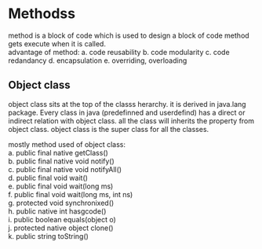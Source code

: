 # Methodss
method is a block of code which is used to design a block of code
method gets execute when it is called.  
  advantage of method:
  a. code reusability 
  b. code modularity 
  c. code redandancy 
  d. encapsulation 
  e. overriding, overloading 
  
## Object class 
object class sits at the top of the classs herarchy.
it is derived in java.lang package.
Every class in java (predefinned and userdefind)  has a direct or indirect relation with object class.
all the class will inherits the property from object class.
object class is the super class for all the classes.

mostly method used of object class:   
  a. public final native getClass()  
  b. public final native void notify()  
  c. public final native void notifyAll()  
  d. public final void wait()  
  e. public final void wait(long ms)  
  f. public final void wait(long ms, int ns)  
  g. protected void synchronixed()  
  h. public native int hasgcode()  
  i. public boolean equals(object o)  
  j. protected native object clone()  
  k. public string toString()  
